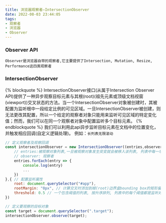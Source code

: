 ```yaml
---
title: 浏览器观察者—IntersectionObserver
date: 2022-08-03 23:44:05
tags:
- 观察者
- 浏览器
- Observer
---
```

### Observer API
    Observer是浏览器自带的观察者,它主要提供了Intersection, Mutation, Resize, Performance这四类观察者
### IntersectionObserver
{% blockquote %}
IntersectionObserver接口(从属于Intersection Observer API)提供了一种异步观察目标元素与其根(root)(祖先元素或顶级文档视窗(viewport))交叉状态的方法。当一个IntersectionObserver对象被创建时，其被配置为监听根中一段给定比例的可见区域。一旦IntersectionObserver被创建，则无法更改其配置，所以一个给定的观察者对象只能用来监听可见区域的特定变化值；然而，我们可以在同一个观察者对象中配置监听多个目标元素。
{% endblockquote %}
我们可以利用此api异步监听目标元素在文档中的位置变化，并触发相应回调(自定义逻辑处理)。
例如：`长列表无限滚动`
```javascript
// 定义观察者及观察回调
const intersectionObserver = new IntersectionObserver((entries,observer) => {
    // entries:被观察对象列表,一旦被观察对象发生突变就会被移入该列表, 列表中每一项都保留有观察者的位置信息
    // observer: 观察者
    entries.forEach(entry => {
        console.log(entry)
        ...
    })
},{ // 配置监听属性
    root: document.querySelector("#app"),
    rootMargin: "0px", // 计算交叉时添加到根(root)边界盒bounding box的矩形偏移量， 可以有效的缩小或扩大根的判定范围从而满足计算需要
    threshold: 0.5 // 一个包含阈值的列表, 按升序排列, 列表中的每个阈值都是监听对象的交叉区域与边界区域的比率。可以细粒度控制位差引发的交互
})

// 定义要观察的目标对象
const target = document.querySelector(".target");
intersectionObserver.observe(target);
```